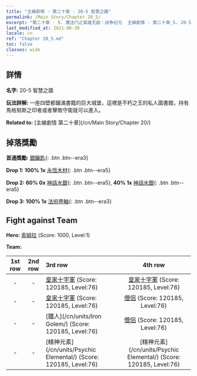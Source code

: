 ```yaml
---
title: "主線劇情 - 第二十章 - 20-5 智慧之牆"
permalink: /Main Story/Chapter 20_5/
excerpt: "第二十章 - 5. 魔法门之英雄无敌：战争纪元  主線劇情 - 第二十章_5. 20-5 智慧之牆"
last_modified_at: 2021-06-30
locale: cn
ref: "Chapter 20_5.md"
toc: false
classes: wide
---
```


## 詳情

 **名字:** 20-5 智慧之牆

 **玩法詳解:** 一座四壁都鋪滿書籍的巨大城堡，這裡是不朽之王的私人圖書館，持有馬格努斯之印者或者擊敗守衛就可以進入。

 **Related to:** [主線劇情 第二十章](/cn/Main Story/Chapter 20/)

## 掉落獎勵

 **首通獎勵:** [銀鑰匙](/cn/Items/con_693/){: .btn .btn--era3}

 **Drop 1:** **100% 1x** [永恆木材](/cn/Items/mat_69/){: .btn .btn--era5}

 **Drop 2:** **60% 0x** [神話水銀](/cn/Items/mat_63/){: .btn .btn--era5}, **40% 1x** [神話水銀](/cn/Items/mat_63/){: .btn .btn--era5}

 **Drop 3:** **100% 1x** [法術卷軸](/cn/Items/con_694/){: .btn .btn--era3}


## Fight against Team
 **Hero:** [索姆拉](/cn/heroes/Solmyr/) (Score: 1000, Level:1)

 **Team:**


  | 1st row | 2nd row | 3rd row | 4th row |
  |:----:|:----:|:----|:----:|
  | - | - | [皇家十字軍](/cn/units/Swordsman/) (Score: 120185, Level:76)  | [皇家十字軍](/cn/units/Swordsman/) (Score: 120185, Level:76)  |
  | - | - | [皇家十字軍](/cn/units/Swordsman/) (Score: 120185, Level:76)  | [僧侶](/cn/units/Monk/) (Score: 120185, Level:76)  |
  | - | - | [鐵人](/cn/units/Iron Golem/) (Score: 120185, Level:76)  | [僧侶](/cn/units/Monk/) (Score: 120185, Level:76)  |
  | - | - | [精神元素](/cn/units/Psychic Elemental/) (Score: 120185, Level:76)  | [精神元素](/cn/units/Psychic Elemental/) (Score: 120185, Level:76)  |


